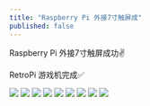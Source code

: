 ```yaml
---
title: "Raspberry Pi 外接7寸触屏成"
published: false
---
```

Raspberry Pi 外接7寸触屏成功✌️

RetroPi 游戏机完成✅

![](./1.jpg)
![](./2.jpg)
![](./3.jpg)
![](./4.jpg)
![](./5.jpg)
![](./6.jpg)
![](./7.jpg)
![](./8.jpg)
![](./9.jpg)
